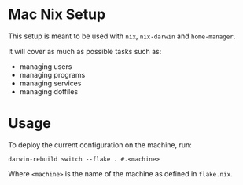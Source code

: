 # Mac Nix Setup
This setup is meant to be used with `nix`, `nix-darwin` and `home-manager`.

It will cover as much as possible tasks such as:
* managing users
* managing programs
* managing services
* managing dotfiles

# Usage
To deploy the current configuration on the machine, run:

    darwin-rebuild switch --flake . #.<machine>

Where `<machine>` is the name of the machine as defined in `flake.nix`.
